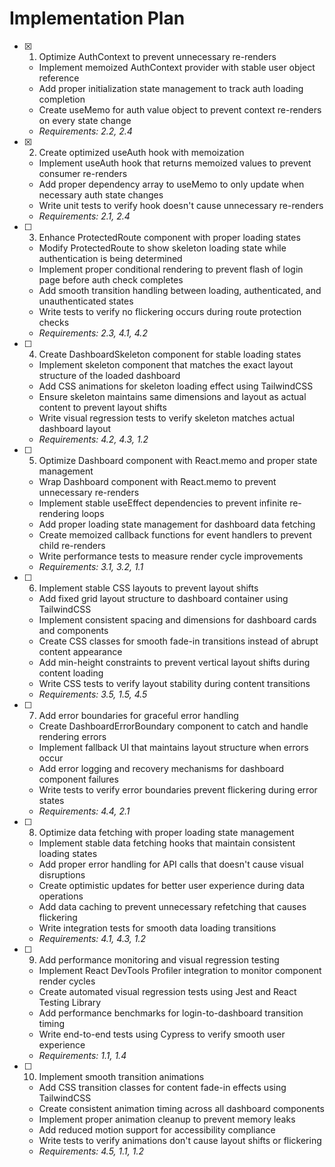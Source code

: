 # Implementation Plan

- [x] 1. Optimize AuthContext to prevent unnecessary re-renders
  - Implement memoized AuthContext provider with stable user object reference
  - Add proper initialization state management to track auth loading completion
  - Create useMemo for auth value object to prevent context re-renders on every state change
  - _Requirements: 2.2, 2.4_

- [x] 2. Create optimized useAuth hook with memoization
  - Implement useAuth hook that returns memoized values to prevent consumer re-renders
  - Add proper dependency array to useMemo to only update when necessary auth state changes
  - Write unit tests to verify hook doesn't cause unnecessary re-renders
  - _Requirements: 2.1, 2.4_

- [ ] 3. Enhance ProtectedRoute component with proper loading states
  - Modify ProtectedRoute to show skeleton loading state while authentication is being determined
  - Implement proper conditional rendering to prevent flash of login page before auth check completes
  - Add smooth transition handling between loading, authenticated, and unauthenticated states
  - Write tests to verify no flickering occurs during route protection checks
  - _Requirements: 2.3, 4.1, 4.2_

- [ ] 4. Create DashboardSkeleton component for stable loading states
  - Implement skeleton component that matches the exact layout structure of the loaded dashboard
  - Add CSS animations for skeleton loading effect using TailwindCSS
  - Ensure skeleton maintains same dimensions and layout as actual content to prevent layout shifts
  - Write visual regression tests to verify skeleton matches actual dashboard layout
  - _Requirements: 4.2, 4.3, 1.2_

- [ ] 5. Optimize Dashboard component with React.memo and proper state management
  - Wrap Dashboard component with React.memo to prevent unnecessary re-renders
  - Implement stable useEffect dependencies to prevent infinite re-rendering loops
  - Add proper loading state management for dashboard data fetching
  - Create memoized callback functions for event handlers to prevent child re-renders
  - Write performance tests to measure render cycle improvements
  - _Requirements: 3.1, 3.2, 1.1_

- [ ] 6. Implement stable CSS layouts to prevent layout shifts
  - Add fixed grid layout structure to dashboard container using TailwindCSS
  - Implement consistent spacing and dimensions for dashboard cards and components
  - Create CSS classes for smooth fade-in transitions instead of abrupt content appearance
  - Add min-height constraints to prevent vertical layout shifts during content loading
  - Write CSS tests to verify layout stability during content transitions
  - _Requirements: 3.5, 1.5, 4.5_

- [ ] 7. Add error boundaries for graceful error handling
  - Create DashboardErrorBoundary component to catch and handle rendering errors
  - Implement fallback UI that maintains layout structure when errors occur
  - Add error logging and recovery mechanisms for dashboard component failures
  - Write tests to verify error boundaries prevent flickering during error states
  - _Requirements: 4.4, 2.1_

- [ ] 8. Optimize data fetching with proper loading state management
  - Implement stable data fetching hooks that maintain consistent loading states
  - Add proper error handling for API calls that doesn't cause visual disruptions
  - Create optimistic updates for better user experience during data operations
  - Add data caching to prevent unnecessary refetching that causes flickering
  - Write integration tests for smooth data loading transitions
  - _Requirements: 4.1, 4.3, 1.2_

- [ ] 9. Add performance monitoring and visual regression testing
  - Implement React DevTools Profiler integration to monitor component render cycles
  - Create automated visual regression tests using Jest and React Testing Library
  - Add performance benchmarks for login-to-dashboard transition timing
  - Write end-to-end tests using Cypress to verify smooth user experience
  - _Requirements: 1.1, 1.4_

- [ ] 10. Implement smooth transition animations
  - Add CSS transition classes for content fade-in effects using TailwindCSS
  - Create consistent animation timing across all dashboard components
  - Implement proper animation cleanup to prevent memory leaks
  - Add reduced motion support for accessibility compliance
  - Write tests to verify animations don't cause layout shifts or flickering
  - _Requirements: 4.5, 1.1, 1.2_